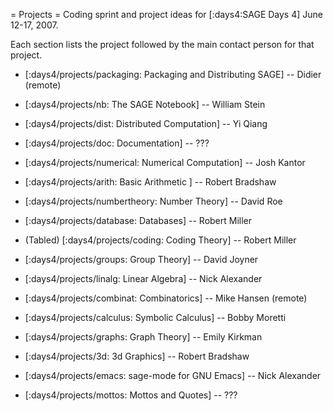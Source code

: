 = Projects =
Coding sprint and project ideas for [:days4:SAGE Days 4] June 12-17, 2007.

Each section lists the project followed by the main contact person for that project. 

 * [:days4/projects/packaging: Packaging and Distributing SAGE] -- Didier (remote)
 
 * [:days4/projects/nb: The SAGE Notebook] -- William Stein

 * [:days4/projects/dist: Distributed Computation] -- Yi Qiang

 * [:days4/projects/doc: Documentation] -- ???

 * [:days4/projects/numerical: Numerical Computation] -- Josh Kantor

 * [:days4/projects/arith: Basic Arithmetic ] -- Robert Bradshaw

 * [:days4/projects/numbertheory: Number Theory] -- David Roe

 * [:days4/projects/database: Databases] -- Robert Miller

 * (Tabled) [:days4/projects/coding: Coding Theory] -- Robert Miller

 * [:days4/projects/groups: Group Theory] -- David Joyner
 
 * [:days4/projects/linalg: Linear Algebra] -- Nick Alexander 

 * [:days4/projects/combinat: Combinatorics] -- Mike Hansen (remote)

 * [:days4/projects/calculus: Symbolic Calculus] -- Bobby Moretti

 * [:days4/projects/graphs: Graph Theory] -- Emily Kirkman

 * [:days4/projects/3d: 3d Graphics] -- Robert Bradshaw

 * [:days4/projects/emacs: sage-mode for GNU Emacs] -- Nick Alexander

 * [:days4/projects/mottos: Mottos and Quotes] -- ???
